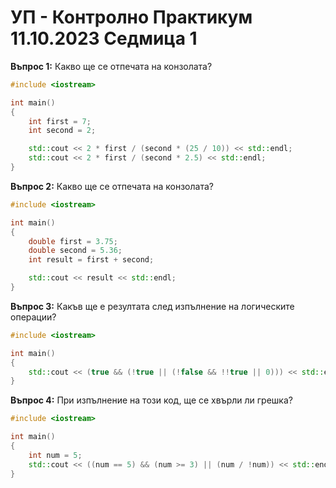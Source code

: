 # УП - Контролно Практикум 11.10.2023 Седмица 1

**Въпрос 1:** Какво ще се отпечата на конзолата?
```c++
#include <iostream>

int main()
{
    int first = 7;
    int second = 2;

    std::cout << 2 * first / (second * (25 / 10)) << std::endl;
    std::cout << 2 * first / (second * 2.5) << std::endl;
}
```

**Въпрос 2:** Какво ще се отпечата на конзолата?
```c++
#include <iostream>

int main()
{
    double first = 3.75;
    double second = 5.36;
    int result = first + second;

    std::cout << result << std::endl;
}
```

**Въпрос 3:** Какъв ще е резултата след изпълнение на логическите операции?
```c++
#include <iostream>

int main()
{
    std::cout << (true && (!true || (!false && !!true || 0))) << std::endl;
}
```

**Въпрос 4:** При изпълнение на този код, ще се хвърли ли грешка?
```c++
#include <iostream>

int main()
{
    int num = 5;
    std::cout << ((num == 5) && (num >= 3) || (num / !num)) << std::endl;
}
```